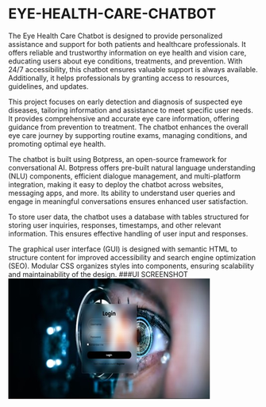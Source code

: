 # EYE-HEALTH-CARE-CHATBOT
The Eye Health Care Chatbot is designed to provide personalized assistance and support for both patients and healthcare professionals. It offers reliable and trustworthy information on eye health and vision care, educating users about eye conditions, treatments, and prevention. With 24/7 accessibility, this chatbot ensures valuable support is always available. Additionally, it helps professionals by granting access to resources, guidelines, and updates.

This project focuses on early detection and diagnosis of suspected eye diseases, tailoring information and assistance to meet specific user needs. It provides comprehensive and accurate eye care information, offering guidance from prevention to treatment. The chatbot enhances the overall eye care journey by supporting routine exams, managing conditions, and promoting optimal eye health.

The chatbot is built using Botpress, an open-source framework for conversational AI. Botpress offers pre-built natural language understanding (NLU) components, efficient dialogue management, and multi-platform integration, making it easy to deploy the chatbot across websites, messaging apps, and more. Its ability to understand user queries and engage in meaningful conversations ensures enhanced user satisfaction.

To store user data, the chatbot uses a database with tables structured for storing user inquiries, responses, timestamps, and other relevant information. This ensures effective handling of user input and responses.

The graphical user interface (GUI) is designed with semantic HTML to structure content for improved accessibility and search engine optimization (SEO). Modular CSS organizes styles into components, ensuring scalability and maintainability of the design.
###UI SCREENSHOT
![Login Page](Picture3.jpg)
